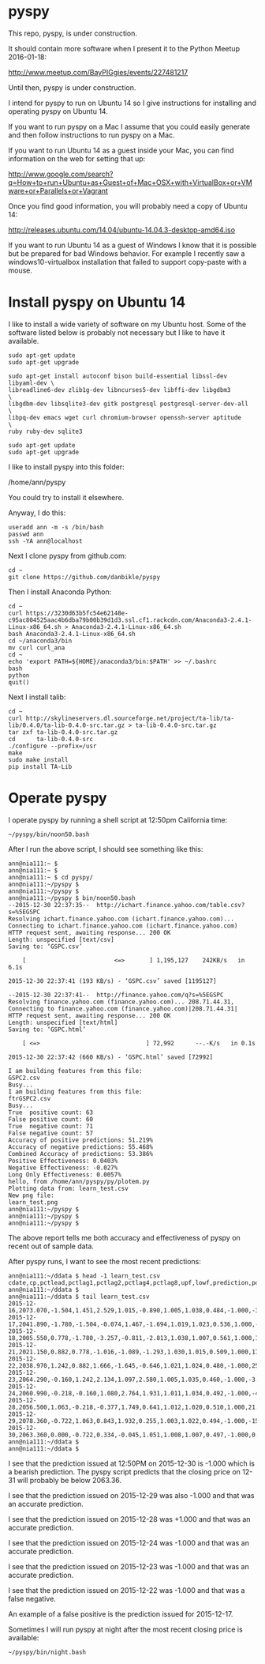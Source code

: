 
# pyspy

This repo, pyspy, is under construction.

It should contain more software when I present it to the Python Meetup 2016-01-18:

http://www.meetup.com/BayPIGgies/events/227481217

Until then, pyspy is under construction.

I intend for pyspy to run on Ubuntu 14 so I give instructions for installing and operating pyspy on Ubuntu 14.

If you want to run pyspy on a Mac I assume that you could easily generate and then follow instructions to run pyspy on a Mac.

If you want to run Ubuntu 14 as a guest inside your Mac, you can find information on the web for setting that up:

http://www.google.com/search?q=How+to+run+Ubuntu+as+Guest+of+Mac+OSX+with+VirtualBox+or+VMware+or+Parallels+or+Vagrant

Once you find good information, you will probably need a copy of Ubuntu 14:

http://releases.ubuntu.com/14.04/ubuntu-14.04.3-desktop-amd64.iso

If you want to run Ubuntu 14 as a guest of Windows I know that it is possible but be prepared for bad Windows behavior. For example I recently saw a windows10-virtualbox installation that failed to support copy-paste with a mouse.

# Install pyspy on Ubuntu 14

I like to install a wide variety of software on my Ubuntu host.  Some of the software listed below is probably not necessary but I like to have it available.

```
sudo apt-get update
sudo apt-get upgrade

sudo apt-get install autoconf bison build-essential libssl-dev libyaml-dev \
libreadline6-dev zlib1g-dev libncurses5-dev libffi-dev libgdbm3       \
libgdbm-dev libsqlite3-dev gitk postgresql postgresql-server-dev-all  \
libpq-dev emacs wget curl chromium-browser openssh-server aptitude    \
ruby ruby-dev sqlite3

sudo apt-get update
sudo apt-get upgrade
```

I like to install pyspy into this folder:

/home/ann/pyspy

You could try to install it elsewhere.

Anyway, I do this:

```
useradd ann -m -s /bin/bash
passwd ann
ssh -YA ann@localhost
```

Next I clone pyspy from github.com:

```
cd ~
git clone https://github.com/danbikle/pyspy
```

Then I install Anaconda Python:

```
cd ~
curl https://3230d63b5fc54e62148e-c95ac804525aac4b6dba79b00b39d1d3.ssl.cf1.rackcdn.com/Anaconda3-2.4.1-Linux-x86_64.sh > Anaconda3-2.4.1-Linux-x86_64.sh
bash Anaconda3-2.4.1-Linux-x86_64.sh
cd ~/anaconda3/bin
mv curl curl_ana
cd ~
echo 'export PATH=${HOME}/anaconda3/bin:$PATH' >> ~/.bashrc
bash
python
quit()
```

Next I install talib:

```
cd ~
curl http://skylineservers.dl.sourceforge.net/project/ta-lib/ta-lib/0.4.0/ta-lib-0.4.0-src.tar.gz > ta-lib-0.4.0-src.tar.gz
tar zxf ta-lib-0.4.0-src.tar.gz
cd      ta-lib-0.4.0-src
./configure --prefix=/usr
make
sudo make install
pip install TA-Lib

```

# Operate pyspy

I operate pyspy by running a shell script at 12:50pm California time:

```
~/pyspy/bin/noon50.bash
```

After I run the above script, I should see something like this:

```
ann@nia111:~ $ 
ann@nia111:~ $ 
ann@nia111:~ $ cd pyspy/
ann@nia111:~/pyspy $ 
ann@nia111:~/pyspy $ 
ann@nia111:~/pyspy $ bin/noon50.bash 
--2015-12-30 22:37:35--  http://ichart.finance.yahoo.com/table.csv?s=%5EGSPC
Resolving ichart.finance.yahoo.com (ichart.finance.yahoo.com)... 
Connecting to ichart.finance.yahoo.com (ichart.finance.yahoo.com)
HTTP request sent, awaiting response... 200 OK
Length: unspecified [text/csv]
Saving to: ‘GSPC.csv’

    [                         <=>       ] 1,195,127    242KB/s   in 6.1s   

2015-12-30 22:37:41 (193 KB/s) - ‘GSPC.csv’ saved [1195127]

--2015-12-30 22:37:41--  http://finance.yahoo.com/q?s=%5EGSPC
Resolving finance.yahoo.com (finance.yahoo.com)... 208.71.44.31, 
Connecting to finance.yahoo.com (finance.yahoo.com)|208.71.44.31|
HTTP request sent, awaiting response... 200 OK
Length: unspecified [text/html]
Saving to: ‘GSPC.html’

    [ <=>                              ] 72,992      --.-K/s   in 0.1s    

2015-12-30 22:37:42 (660 KB/s) - ‘GSPC.html’ saved [72992]

I am building features from this file:
GSPC2.csv
Busy...
I am building features from this file:
ftrGSPC2.csv
Busy...
True  positive count: 63
False positive count: 60
True  negative count: 71
False negative count: 57
Accuracy of positive predictions: 51.219%
Accuracy of negative predictions: 55.468%
Combined Accuracy of predictions: 53.386%
Positive Effectiveness: 0.0403%
Negative Effectiveness: -0.027%
Long Only Effectiveness: 0.0057%
hello, from /home/ann/pyspy/py/plotem.py
Plotting data from: learn_test.csv
New png file: 
learn_test.png
ann@nia111:~/pyspy $ 
ann@nia111:~/pyspy $ 
ann@nia111:~/pyspy $ 
```

The above report tells me both accuracy and effectiveness of pyspy on recent out of sample data.

After pyspy runs, I want to see the most recent predictions:

```
ann@nia111:~/ddata $ head -1 learn_test.csv
cdate,cp,pctlead,pctlag1,pctlag2,pctlag4,pctlag8,upf,lowf,prediction,pdir,lead_delta,actual_dir,greenline
ann@nia111:~/ddata $ 
ann@nia111:~/ddata $ tail learn_test.csv
2015-12-16,2073.070,-1.504,1.451,2.529,1.015,-0.890,1.005,1.038,0.484,-1.000,-31.180,-1.000,2190.470
2015-12-17,2041.890,-1.780,-1.504,-0.074,1.467,-1.694,1.019,1.023,0.536,1.000,-36.340,-1.000,2221.650
2015-12-18,2005.550,0.778,-1.780,-3.257,-0.811,-2.813,1.038,1.007,0.561,1.000,15.600,1.000,2185.310
2015-12-21,2021.150,0.882,0.778,-1.016,-1.089,-1.293,1.030,1.015,0.509,1.000,17.820,1.000,2200.910
2015-12-22,2038.970,1.242,0.882,1.666,-1.645,-0.646,1.021,1.024,0.480,-1.000,25.320,1.000,2218.730
2015-12-23,2064.290,-0.160,1.242,2.134,1.097,2.580,1.005,1.035,0.460,-1.000,-3.300,-1.000,2193.410
2015-12-24,2060.990,-0.218,-0.160,1.080,2.764,1.931,1.011,1.034,0.492,-1.000,-4.490,-1.000,2196.710
2015-12-28,2056.500,1.063,-0.218,-0.377,1.749,0.641,1.012,1.020,0.510,1.000,21.860,1.000,2201.200
2015-12-29,2078.360,-0.722,1.063,0.843,1.932,0.255,1.003,1.022,0.494,-1.000,-15.000,-1.000,2223.060
2015-12-30,2063.360,0.000,-0.722,0.334,-0.045,1.051,1.008,1.007,0.497,-1.000,0.000,0.000,2238.060
ann@nia111:~/ddata $ 
ann@nia111:~/ddata $ 
```

I see that the prediction issued at 12:50PM on 2015-12-30 is -1.000 which is a bearish prediction.
The pyspy script predicts that the closing price on 12-31 will probably be below 2063.36.

I see that  the prediction issued on 2015-12-29 was also -1.000 and that was an accurate prediction.

I see that  the prediction issued on 2015-12-28 was +1.000 and that was an accurate prediction.

I see that  the prediction issued on 2015-12-24 was -1.000 and that was an accurate prediction.

I see that  the prediction issued on 2015-12-23 was -1.000 and that was an accurate prediction.

I see that  the prediction issued on 2015-12-22 was -1.000 and that was a false negative.

An example of a false positive is the prediction issued for 2015-12-17.



Sometimes I will run pyspy at night after the most recent closing price is available:

```
~/pyspy/bin/night.bash
```






